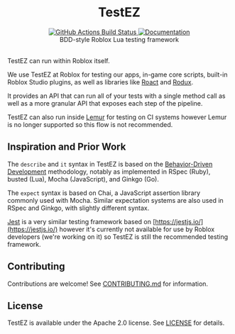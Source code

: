 <h1 align="center">TestEZ</h1>
<div align="center">
	<a href="https://github.com/Roblox/testez/actions?query=workflow%3ACI">
		<img src="https://github.com/Roblox/testez/workflows/CI/badge.svg" alt="GitHub Actions Build Status" />
	</a>
	<a href="https://roblox.github.io/testez">
		<img src="https://img.shields.io/badge/docs-website-green.svg" alt="Documentation" />
	</a>
</div>

<div align="center">
	BDD-style Roblox Lua testing framework
</div>

<div>&nbsp;</div>

TestEZ can run within Roblox itself.

We use TestEZ at Roblox for testing our apps, in-game core scripts, built-in Roblox Studio plugins, as well as libraries like [Roact](https://github.com/Roblox/roact) and [Rodux](https://github.com/Roblox/rodux).

It provides an API that can run all of your tests with a single method call as well as a more granular API that exposes each step of the pipeline.

TestEZ can also run inside [Lemur](https://github.com/LPGhatguy/Lemur) for testing on CI systems however Lemur is no longer supported so this flow is not recommended.

## Inspiration and Prior Work
The `describe` and `it` syntax in TestEZ is based on the [Behavior-Driven Development](https://en.wikipedia.org/wiki/Behavior-driven_development) methodology, notably as implemented in RSpec (Ruby), busted (Lua), Mocha (JavaScript), and Ginkgo (Go).

The `expect` syntax is based on Chai, a JavaScript assertion library commonly used with Mocha. Similar expectation systems are also used in RSpec and Ginkgo, with slightly different syntax.

[Jest](https://github.com/Roblox/jest-roblox) is a very similar testing framework based on [https://jestjs.io/](https://jestjs.io/) however it's currently not available for use by Roblox developers (we're working on it) so TestEZ is still the recommended testing framework.

## Contributing
Contributions are welcome! See [CONTRIBUTING.md](CONTRIBUTING.md) for information.

## License
TestEZ is available under the Apache 2.0 license. See [LICENSE](LICENSE) for details.